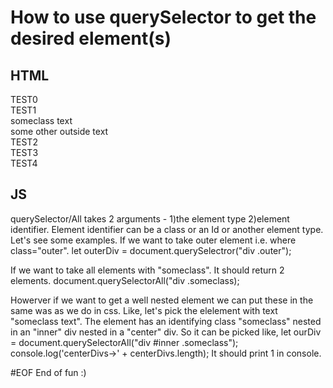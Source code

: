 # How to use querySelector to get the desired element(s)

## HTML
<div class="outer">
  <div class="inner">TEST0</div>
  <div class="center">
    <div id="inner">TEST1
      <div class="someclass">someclass text</div>
    </div>
    <div class="someclass">some other outside text</div>
  </div>
  <div class="inner">TEST2</div>
  <div class="inner">TEST3</div>
  <div class="inner">TEST4</div>
</div>

## JS
querySelector/All takes 2 arguments - 1)the element type 2)element identifier. Element identifier can be a class or an Id or another element type. Let's
see some examples. 
If we want to take outer element i.e. where class="outer".
let outerDiv = document.querySelectror("div .outer"); 

If we want to take all elements with "someclass". It should return 2 elements.
document.querySelectorAll("div .someclass);

Howerver if we want to get a well nested element we can put these in the same was as we do in css. Like, let's pick the elelement with text "someclass text".
The element has an identifying class "someclass" nested in an "inner" div nested in a "center" div. So it can be picked like,
let ourDiv = document.querySelectorAll("div #inner .someclass");
console.log('centerDivs->' + centerDivs.length);
It should print 1 in console.

#EOF End of fun :)
